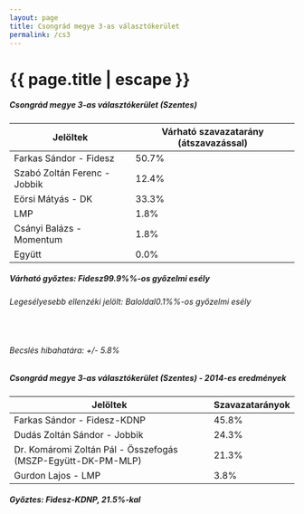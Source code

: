 ```yaml
---
layout: page
title: Csongrád megye 3-as választókerület
permalink: /cs3
---
```


<h1 class="page-title">{{ page.title | escape }}</h1>

<div class="section">
    <div class="row">
          <div class="col s12">
		  <h5>Csongrád megye 3-as választókerület (Szentes)</h5>
            <table class="responsive-table">
              <thead>
                <tr>
                    <th>Jelöltek</th>
                    <th>Várható szavazatarány (átszavazással)</th>
                </tr>
              </thead>
              <tbody>
             <tr>
                  <td>Farkas Sándor - Fidesz</td>
				  <td id="id_fidesz">50.7%</td>
			</tr>
			<tr><td>Szabó Zoltán Ferenc - Jobbik</td><td id="id_jobbik">12.4%</td></tr>
<tr>
                  <td>Eörsi Mátyás - DK</td>
				  <td id="id_baloldal">33.3%</td>
			</tr>
			<tr>
                  <td>LMP</td>
				  <td id="lmp">1.8%</td>
			</tr>
			<tr>
				  <td>Csányi Balázs - Momentum</td>
				  <td id="momentum">1.8%</td>
			</tr>
<tr>
<td>Együtt</td>
<td id="egyutt">0.0%</td>
</tr>                
              </tbody>
            </table>
			<h5>Várható győztes: <span id="gyoztes">Fidesz</span><span id="esely">99.9%</span><span>%-os győzelmi esély</span></h5>
			<h6>Legesélyesebb ellenzéki jelölt: <span id="masodik">Baloldal</span><span id="esely2">0.1%</span><span>%-os győzelmi esély</span></h6>
			<br/>
			<h6>Becslés hibahatára: +/- 5.8%</h6>
          </div>
    </div>
</div>

<div class="section">
    <div class="row">
          <div class="col s12">
		  <h5>Csongrád megye 3-as választókerület (Szentes) - 2014-es eredmények</h5>
            <table class="responsive-table">
              <thead>
                <tr>
                    <th>Jelöltek</th>
                    <th>Szavazatarányok</th>
                </tr>
              </thead>
              <tbody>
			  <tr>
                  <td>Farkas Sándor - Fidesz-KDNP</td>
				  <td>45.8%</td>
			</tr>
			<tr>
			      <td>Dudás Zoltán Sándor - Jobbik</td>
				  <td>24.3%</td>
			</tr>
			  <tr>
				  <td>Dr. Komáromi Zoltán Pál - Összefogás (MSZP-Együtt-DK-PM-MLP)</td>
				  <td>21.3%</td>
			</tr>
			<tr>
				  <td>Gurdon Lajos - LMP</td>
				  <td>3.8%</td>
			</tr>                
              </tbody>
            </table>
			<h5>Győztes: Fidesz-KDNP, 21.5%-kal</h5>
          </div>
    </div>
</div>
